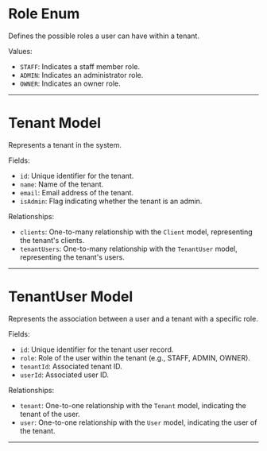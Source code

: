 # Role Enum

Defines the possible roles a user can have within a tenant.

Values:

- `STAFF`: Indicates a staff member role.
- `ADMIN`: Indicates an administrator role.
- `OWNER`: Indicates an owner role.
---
# Tenant Model

Represents a tenant in the system.

Fields:

- `id`: Unique identifier for the tenant.
- `name`: Name of the tenant.
- `email`: Email address of the tenant.
- `isAdmin`: Flag indicating whether the tenant is an admin.

Relationships:

- `clients`: One-to-many relationship with the `Client` model, representing the tenant's clients.
- `tenantUsers`: One-to-many relationship with the `TenantUser` model, representing the tenant's users.
---
# TenantUser Model

Represents the association between a user and a tenant with a specific role.

Fields:

- `id`: Unique identifier for the tenant user record.
- `role`: Role of the user within the tenant (e.g., STAFF, ADMIN, OWNER).
- `tenantId`: Associated tenant ID.
- `userId`: Associated user ID.

Relationships:

- `tenant`: One-to-one relationship with the `Tenant` model, indicating the tenant of the user.
- `user`: One-to-one relationship with the `User` model, indicating the user of the tenant.

---